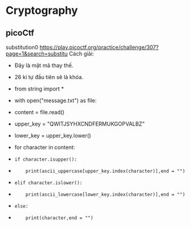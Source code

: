 # Cryptography  
## picoCtf
substitution0 https://play.picoctf.org/practice/challenge/307?page=1&search=substitu
Cách giải: 
- Đây là mật mã thay thế.
- 26 kí tự đầu tiên sẽ là khóa.


- from string import *
- with open("message.txt") as file:
-    content = file.read()
- upper_key = "QWITJSYHXCNDFERMUKGOPVALBZ"
- lower_key = upper_key.lower()
- for character in content:
-     if character.isupper():
-         print(ascii_uppercase[upper_key.index(character)],end = "")
-     elif character.islower():
-         print(ascii_lowercase[lower_key.index(character)],end = "")
-     else: 
-         print(character,end = "")